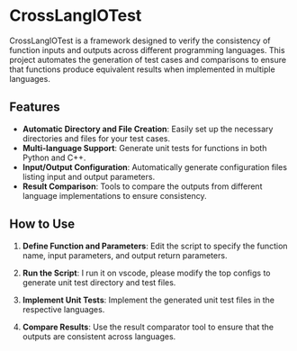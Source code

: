 # CrossLangIOTest

CrossLangIOTest is a framework designed to verify the consistency of function inputs and outputs across different programming languages. This project automates the generation of test cases and comparisons to ensure that functions produce equivalent results when implemented in multiple languages.

## Features

- **Automatic Directory and File Creation**: Easily set up the necessary directories and files for your test cases.
- **Multi-language Support**: Generate unit tests for functions in both Python and C++.
- **Input/Output Configuration**: Automatically generate configuration files listing input and output parameters.
- **Result Comparison**: Tools to compare the outputs from different language implementations to ensure consistency.


## How to Use

1. **Define Function and Parameters**:
    Edit the script to specify the function name, input parameters, and output return parameters.

2. **Run the Script**:
    I run it on vscode, please modify the top configs to generate unit test directory and test files.


3. **Implement Unit Tests**:
    Implement the generated unit test files in the respective languages.

4. **Compare Results**:
    Use the result comparator tool to ensure that the outputs are consistent across languages.
